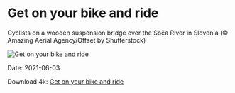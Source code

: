 # Get on your bike and ride

Cyclists on a wooden suspension bridge over the Soča River in Slovenia (© Amazing Aerial Agency/Offset by Shutterstock)

![Get on your bike and ride](https://bing.com/th?id=OHR.SocaCycles_EN-US8987262585_UHD.jpg&rf=LaDigue_UHD.jpg&pid=hp&w=1024&h=576)

Date: 2021-06-03

Download 4k: [Get on your bike and ride](https://bing.com/th?id=OHR.SocaCycles_EN-US8987262585_UHD.jpg&rf=LaDigue_UHD.jpg&pid=hp&w=3840&h=2160)

